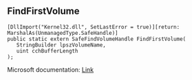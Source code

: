 ## FindFirstVolume

```
[DllImport("Kernel32.dll", SetLastError = true)][return: MarshalAs(UnmanagedType.SafeHandle)]
public static extern SafeFindVolumeHandle FindFirstVolume(
   StringBuilder lpszVolumeName,
   uint cchBufferLength
);
```

Microsoft documentation: [Link](https://docs.microsoft.com/en-us/windows/win32/api/fileapi/nf-fileapi-findfirstvolumew)
